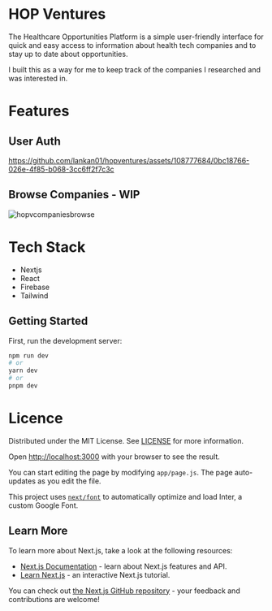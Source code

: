 # HOP Ventures

The Healthcare Opportunities Platform is a simple user-friendly interface for quick and easy access to information about health tech companies and to stay up to date about opportunities.

I built this as a way for me to keep track of the companies I researched and was interested in.

# Features

## User Auth

https://github.com/lankan01/hopventures/assets/108777684/0bc18766-026e-4f85-b068-3cc6ff2f7c3c

## Browse Companies - WIP

![hopvcompaniesbrowse](https://github.com/lankan01/hopventures/assets/108777684/ad9bf205-cd3f-434a-bee3-5c5c253b2de6)


# Tech Stack
- Nextjs
- React
- Firebase
- Tailwind

## Getting Started

First, run the development server:

```bash
npm run dev
# or
yarn dev
# or
pnpm dev
```
# Licence

Distributed under the MIT License. See [LICENSE](LICENSE) for more information.

Open [http://localhost:3000](http://localhost:3000) with your browser to see the result.

You can start editing the page by modifying `app/page.js`. The page auto-updates as you edit the file.

This project uses [`next/font`](https://nextjs.org/docs/basic-features/font-optimization) to automatically optimize and load Inter, a custom Google Font.

## Learn More

To learn more about Next.js, take a look at the following resources:

- [Next.js Documentation](https://nextjs.org/docs) - learn about Next.js features and API.
- [Learn Next.js](https://nextjs.org/learn) - an interactive Next.js tutorial.

You can check out [the Next.js GitHub repository](https://github.com/vercel/next.js/) - your feedback and contributions are welcome!
